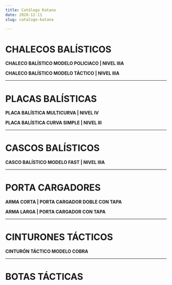 ```yaml
---
title: Catálogo Katana
date: 2020-12-11
slug: catalogo-katana

---
```

# CHALECOS BALÍSTICOS

**CHALECO BALÍSTICO MODELO POLICIACO | NIVEL IIIA**

**CHALECO BALÍSTICO MODELO TÁCTICO | NIVEL IIIA**

***

# PLACAS BALÍSTICAS

**PLACA BALÍSTICA MULTICURVA | NIVEL IV**

**PLACA BALÍSTICA CURVA SIMPLE | NIVEL III**

***

# CASCOS BALÍSTICOS

**CASCO BALÍSTICO MODELO FAST | NIVEL IIIA**

***

# PORTA CARGADORES

**ARMA CORTA | PORTA CARGADOR DOBLE CON TAPA** 

**ARMA LARGA | PORTA CARGADOR CON TAPA** 

***

# CINTURONES TÁCTICOS

**CINTURÓN TÁCTICO MODELO COBRA**

***

# BOTAS TÁCTICAS

# 